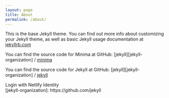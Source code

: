 ```yaml
---
layout: page
title: About
permalink: /about/
---
```


This is the base Jekyll theme. You can find out more info about customizing your Jekyll theme, as well as basic Jekyll usage documentation at [jekyllrb.com](https://jekyllrb.com/)

You can find the source code for Minima at GitHub:
[jekyll][jekyll-organization] /
[minima](https://github.com/jekyll/minima)

You can find the source code for Jekyll at GitHub:
[jekyll][jekyll-organization] /
[jekyll](https://github.com/jekyll/jekyll)

  <script type="text/javascript" src="https://identity.netlify.com/v1/netlify-identity-widget.js"></script>
<div data-netlify-identity-button>Login with Netlify Identity</div>
[jekyll-organization]: https://github.com/jekyll
